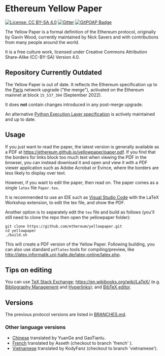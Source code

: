 # Ethereum Yellow Paper

[![License: CC BY-SA 4.0](https://img.shields.io/badge/License-CC%20BY--SA%204.0-lightgrey.svg)](https://creativecommons.org/licenses/by-sa/4.0/)
[![Gitter](https://badges.gitter.im/ethereum/yellowpaper.svg)](https://gitter.im/ethereum/yellowpaper?utm_source=badge&utm_medium=badge&utm_campaign=pr-badge&utm_content=badge)
[![GitPOAP Badge](https://public-api.gitpoap.io/v1/repo/ethereum/yellowpaper/badge)](https://www.gitpoap.io/gh/ethereum/yellowpaper)

The Yellow Paper is a formal definition of the Ethereum protocol, originally by Gavin Wood, currently maintained by Nick Savers and with contributions from many people around the world.

It is a free culture work, licensed under Creative Commons Attribution Share-Alike (CC-BY-SA) Version 4.0.

## Repository Currently Outdated

The Yellow Paper is out of date. It reflects the Ethereum specification up to the [Paris](https://github.com/ethereum/execution-specs/blob/master/network-upgrades/mainnet-upgrades/paris.md) network upgrade ("the merge"), activated on the Ethereum mainnet at block `15_537_394` (September 2022). 

It does **not** contain changes introduced in any post-merge upgrade. 

An alternative [Python Execution Layer specification](https://ethereum.github.io/execution-specs/) is actively maintained and up to date. 

## Usage

If you just want to read the paper, the latest version is generally available as a PDF at https://ethereum.github.io/yellowpaper/paper.pdf. If you find that the borders for links block too much text when viewing the PDF in the browser, you can instead download it and open and view it with a PDF viewer application such as Adobe Acrobat or Evince, where the borders are less likely to display over text.

However, if you want to edit the paper, then read on. The paper comes as a single ``latex`` file ``Paper.tex``.  

It is recommended to use an IDE such as [Visual Studio Code](https://code.visualstudio.com/) with the LaTeX Workshop extension, to edit the tex file, and show the PDF.

Another option is to separately edit the `tex` file and build as follows (you'll still need to clone the repo then open the yellowpaper folder):

```
git clone https://github.com/ethereum/yellowpaper.git
cd yellowpaper
./build.sh
```
This will create a PDF version of the Yellow Paper. Following building, you can also use standard `pdflatex` tools for compiling/preview, like http://latex.informatik.uni-halle.de/latex-online/latex.php.

## Tips on editing

You can use [TeX Stack Exchange](https://tex.stackexchange.com/); https://en.wikibooks.org/wiki/LaTeX/ (e.g. [Bibliography Management](https://en.wikibooks.org/wiki/LaTeX/Bibliography_Management) and [Hyperlinks](https://en.wikibooks.org/wiki/LaTeX/Hyperlinks)); and [BibTeX editor](http://truben.no/latex/bibtex/).

## Versions

The previous protocol versions are listed in [BRANCHES.md](./BRANCHES.md).

### Other language versions
- [Chinese](https://github.com/yuange1024/ethereum_yellowpaper) translated by YuanGe and GaoTianlu.
- [French](https://github.com/asseth/yellowpaper) translated by Asseth (checkout to branch 'french' ).
- [Vietnamese](https://github.com/kodyfanz/ethereum_yellowpaper_vn) translated by KodyFanz (checkout to branch 'vietnamese').
